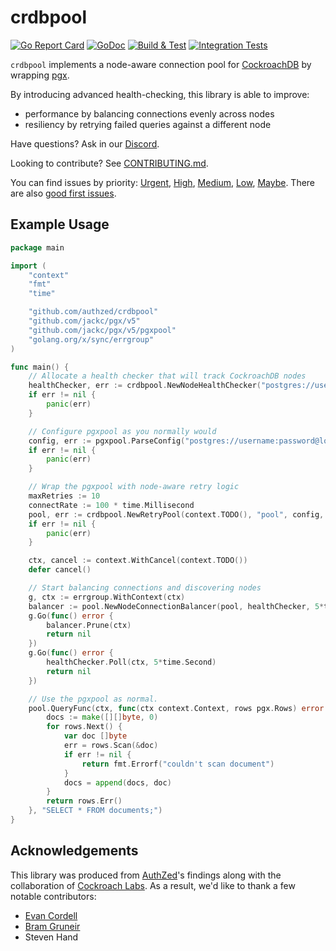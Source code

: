 # crdbpool

[![Go Report Card](https://goreportcard.com/badge/github.com/authzed/crdbpool)](https://goreportcard.com/report/github.com/authzed/crdbpool)
[![GoDoc](https://pkg.go.dev/badge/s.svg)](https://pkg.go.dev/github.com/authzed/crdbpool)
[![Build & Test](https://github.com/authzed/crdbpool/actions/workflows/test.yaml/badge.svg)](https://github.com/authzed/crdbpool/actions/workflows/test.yaml)
[![Integration Tests](https://github.com/authzed/crdbpool/actions/workflows/integration.yaml/badge.svg)](https://github.com/authzed/crdbpool/actions/workflows/integration.yaml)

`crdbpool` implements a node-aware connection pool for [CockroachDB] by wrapping [pgx].

By introducing advanced health-checking, this library is able to improve:

- performance by balancing connections evenly across nodes
- resiliency by retrying failed queries against a different node

Have questions? Ask in our [Discord].

Looking to contribute? See [CONTRIBUTING.md].

You can find issues by priority: [Urgent], [High], [Medium], [Low], [Maybe].
There are also [good first issues].

[CockroachDB]: https://github.com/cockroachdb/cockroach
[pgx]: https://github.com/jackc/pgx
[Discord]: https://authzed.com/discord
[CONTRIBUTING.md]: https://github.com/authzed/spicedb/blob/main/CONTRIBUTING.md
[Urgent]: https://github.com/authzed/spicedb/labels/priority%2F0%20urgent
[High]: https://github.com/authzed/spicedb/labels/priority%2F1%20high
[Medium]: https://github.com/authzed/spicedb/labels/priority%2F2%20medium
[Low]: https://github.com/authzed/spicedb/labels/priority%2F3%20low
[Maybe]: https://github.com/authzed/spicedb/labels/priority%2F4%20maybe
[good first issues]: https://github.com/authzed/spicedb/labels/hint%2Fgood%20first%20issue

## Example Usage

```go
package main

import (
	"context"
	"fmt"
	"time"

	"github.com/authzed/crdbpool"
	"github.com/jackc/pgx/v5"
	"github.com/jackc/pgx/v5/pgxpool"
	"golang.org/x/sync/errgroup"
)

func main() {
	// Allocate a health checker that will track CockroachDB nodes
	healthChecker, err := crdbpool.NewNodeHealthChecker("postgres://username:password@localhost:5432/database_name")
	if err != nil {
		panic(err)
	}

	// Configure pgxpool as you normally would
	config, err := pgxpool.ParseConfig("postgres://username:password@localhost:5432/database_name")
	if err != nil {
		panic(err)
	}

	// Wrap the pgxpool with node-aware retry logic
	maxRetries := 10
	connectRate := 100 * time.Millisecond
	pool, err := crdbpool.NewRetryPool(context.TODO(), "pool", config, healthChecker, maxRetries, connectRate)
	if err != nil {
		panic(err)
	}

	ctx, cancel := context.WithCancel(context.TODO())
	defer cancel()

	// Start balancing connections and discovering nodes
	g, ctx := errgroup.WithContext(ctx)
	balancer := pool.NewNodeConnectionBalancer(pool, healthChecker, 5*time.Second)
	g.Go(func() error {
		balancer.Prune(ctx)
		return nil
	})
	g.Go(func() error {
		healthChecker.Poll(ctx, 5*time.Second)
		return nil
	})

	// Use the pgxpool as normal.
	pool.QueryFunc(ctx, func(ctx context.Context, rows pgx.Rows) error {
		docs := make([][]byte, 0)
		for rows.Next() {
			var doc []byte
			err = rows.Scan(&doc)
			if err != nil {
				return fmt.Errorf("couldn't scan document")
			}
			docs = append(docs, doc)
		}
		return rows.Err()
	}, "SELECT * FROM documents;")
}
```

## Acknowledgements

This library was produced from [AuthZed]'s findings along with the collaboration of [Cockroach Labs].
As a result, we'd like to thank a few notable contributors:

- [Evan Cordell](https://github.com/ecordell)
- [Bram Gruneir](https://github.com/BramGruneir)
- Steven Hand

[AuthZed]: https://authzed.com
[Cockroach Labs]: https://cockroachdb.com
